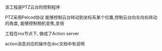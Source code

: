 
 该工程是PTZ云台的控制程序

 PTZ采用Pelcod协议 能够控制云台转动到坐标系某个位置,控制云台向左向右转动的角度,
能够控制相机变焦,变倍
  
  工程在ros节点下, 做成了Action server
  
  action消息对应的操作在doc文档中有说明
